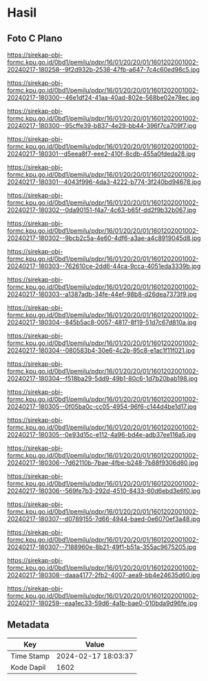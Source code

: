 # Hasil

## Foto C Plano

https://sirekap-obj-formc.kpu.go.id/0bd1/pemilu/pdpr/16/01/20/20/01/1601202001002-20240217-180258--9f2d932b-2538-47fb-a647-7c4c60ed98c5.jpg

https://sirekap-obj-formc.kpu.go.id/0bd1/pemilu/pdpr/16/01/20/20/01/1601202001002-20240217-180300--46e1df24-41aa-40ad-802e-568be02e78ec.jpg

https://sirekap-obj-formc.kpu.go.id/0bd1/pemilu/pdpr/16/01/20/20/01/1601202001002-20240217-180300--95cffe39-b837-4e29-bb44-396f7ca709f7.jpg

https://sirekap-obj-formc.kpu.go.id/0bd1/pemilu/pdpr/16/01/20/20/01/1601202001002-20240217-180301--d5eea8f7-eee2-410f-8cdb-455a0fdeda28.jpg

https://sirekap-obj-formc.kpu.go.id/0bd1/pemilu/pdpr/16/01/20/20/01/1601202001002-20240217-180301--4043f996-4da3-4222-b774-3f240bd94678.jpg

https://sirekap-obj-formc.kpu.go.id/0bd1/pemilu/pdpr/16/01/20/20/01/1601202001002-20240217-180302--0da90151-f4a7-4c63-b65f-dd2f9b32b067.jpg

https://sirekap-obj-formc.kpu.go.id/0bd1/pemilu/pdpr/16/01/20/20/01/1601202001002-20240217-180302--9bcb2c5a-4e60-4df6-a3ae-a4c8919045d8.jpg

https://sirekap-obj-formc.kpu.go.id/0bd1/pemilu/pdpr/16/01/20/20/01/1601202001002-20240217-180303--762610ce-2dd6-44ca-9cca-4051eda3339b.jpg

https://sirekap-obj-formc.kpu.go.id/0bd1/pemilu/pdpr/16/01/20/20/01/1601202001002-20240217-180303--a1387adb-34fe-44ef-98b8-d26dea7373f9.jpg

https://sirekap-obj-formc.kpu.go.id/0bd1/pemilu/pdpr/16/01/20/20/01/1601202001002-20240217-180304--845b5ac8-0057-4817-8f19-51d7c67d810a.jpg

https://sirekap-obj-formc.kpu.go.id/0bd1/pemilu/pdpr/16/01/20/20/01/1601202001002-20240217-180304--080583b4-30e6-4c2b-95c8-e1ac1f11f021.jpg

https://sirekap-obj-formc.kpu.go.id/0bd1/pemilu/pdpr/16/01/20/20/01/1601202001002-20240217-180304--f518ba29-5dd9-49b1-80c6-1d7b20bab198.jpg

https://sirekap-obj-formc.kpu.go.id/0bd1/pemilu/pdpr/16/01/20/20/01/1601202001002-20240217-180305--0f05ba0c-cc05-4954-96f6-c144d4be1d17.jpg

https://sirekap-obj-formc.kpu.go.id/0bd1/pemilu/pdpr/16/01/20/20/01/1601202001002-20240217-180305--0e93d15c-e112-4a96-bd4e-adb37ee116a5.jpg

https://sirekap-obj-formc.kpu.go.id/0bd1/pemilu/pdpr/16/01/20/20/01/1601202001002-20240217-180306--7d62110b-7bae-4fbe-b248-7b88f9306d60.jpg

https://sirekap-obj-formc.kpu.go.id/0bd1/pemilu/pdpr/16/01/20/20/01/1601202001002-20240217-180306--569fe7b3-292d-4510-8433-60d6ebd3e6f0.jpg

https://sirekap-obj-formc.kpu.go.id/0bd1/pemilu/pdpr/16/01/20/20/01/1601202001002-20240217-180307--d0789155-7d66-4944-baed-0e6070ef3a48.jpg

https://sirekap-obj-formc.kpu.go.id/0bd1/pemilu/pdpr/16/01/20/20/01/1601202001002-20240217-180307--7188960e-8b21-49f1-b51a-355ac9675205.jpg

https://sirekap-obj-formc.kpu.go.id/0bd1/pemilu/pdpr/16/01/20/20/01/1601202001002-20240217-180308--daaa4177-2fb2-4007-aea9-bb4e24635d60.jpg

https://sirekap-obj-formc.kpu.go.id/0bd1/pemilu/pdpr/16/01/20/20/01/1601202001002-20240217-180259--eaa1ec33-59d6-4a1b-bae0-010bda9d96fe.jpg


## Metadata

| Key        | Value               |
| ---------- | ------------------- |
| Time Stamp | 2024-02-17 18:03:37 |
| Kode Dapil | 1602                |



